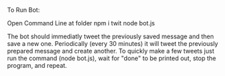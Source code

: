 To Run Bot:

Open Command Line at folder
    npm i twit
    node bot.js

The bot should immediatly tweet the previously saved message and then save a new one.
Periodically (every 30 minutes) it will tweet the previously prepared message and create another.
To quickly make a few tweets just run the command (node bot.js), wait for "done" to be printed out, stop the program, and repeat.

